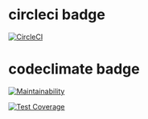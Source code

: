# circleci badge

[![CircleCI](https://dl.circleci.com/status-badge/img/gh/um-computacion-tm/scrabble-2023-LucianoFarazUM/tree/main.svg?style=svg)](https://dl.circleci.com/status-badge/redirect/gh/um-computacion-tm/scrabble-2023-LucianoFarazUM/tree/main)

# codeclimate badge

[![Maintainability](https://api.codeclimate.com/v1/badges/728f1dd7830778391407/maintainability)](https://codeclimate.com/github/um-computacion-tm/scrabble-2023-LucianoFarazUM/maintainability)

[![Test Coverage](https://api.codeclimate.com/v1/badges/728f1dd7830778391407/test_coverage)](https://codeclimate.com/github/um-computacion-tm/scrabble-2023-LucianoFarazUM/test_coverage)

